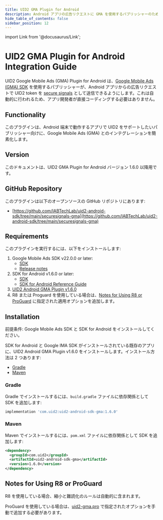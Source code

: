 ```yaml
---
title: UID2 GMA Plugin for Android
description: Android アプリの広告リクエストに GMA を使用するパブリッシャーのためのガイド。
hide_table_of_contents: false
sidebar_position: 12
---
```


import Link from '@docusaurus/Link';

# UID2 GMA Plugin for Android Integration Guide

UID2 Google Mobile Ads (GMA) Plugin for Android は、[Google Mobile Ads (GMA) SDK](https://developers.google.com/ad-manager/mobile-ads-sdk) を使用するパブリッシャーが、Android アプリからの広告リクエストで <Link href="../ref-info/glossary-uid#gl-uid2-token">UID2 token</Link> を [secure signals](https://support.google.com/admob/answer/11556288?hl=en-GB) として送信できるようにします。これは自動的に行われるため、アプリ開発者が直接コーディングする必要はありません。

## Functionality

このプラグインは、Android 端末で動作するアプリで UID2 をサポートしたいパブリッシャー向けに、Google Mobile Ads (GMA) とのインテグレーションを簡素化します。

## Version

<!-- As of 2024-10-23 -->

このドキュメントは、UID2 GMA Plugin for Android バージョン 1.6.0 以降用です。

## GitHub Repository

このプラグインは以下のオープンソースの GitHub リポジトリにあります:

- [https://github.com/IABTechLab/uid2-android-sdk/tree/main/securesignals-gma](https://github.com/IABTechLab/uid2-android-sdk/tree/main/securesignals-gma)

## Requirements 

このプラグインを実行するには、以下をインストールします:

1. Google Mobile Ads SDK v22.0.0 or later:
   - [SDK](https://developers.google.com/admob/android/sdk)
   - [Release notes](https://developers.google.com/admob/android/rel-notes)
1. SDK for Android v1.6.0 or later:
   - [SDK](https://central.sonatype.com/artifact/com.uid2/uid2-android-sdk)
   - [SDK for Android Reference Guide](../sdks/sdk-ref-android.md)
1. [UID2 Android GMA Plugin v1.6.0](https://central.sonatype.com/artifact/com.uid2/uid2-android-sdk-gma/)
1. R8 または Proguard を使用している場合は、[Notes for Using R8 or ProGuard](#notes-for-using-r8-or-proguard) に指定された適用オプションを追加します。

## Installation

前提条件: Google Mobile Ads SDK と SDK for Android をインストールしてください。

SDK for Android と Google IMA SDK がインストールされている既存のアプリに、UID2 Android GMA Plugin v1.6.0 をインストールします。インストール方法は 2 つあります:

- [Gradle](#gradle)
- [Maven](#maven)

### Gradle 

Gradle でインストールするには、`build.gradle` ファイルに依存関係として SDK を追加します:

```js
implementation 'com.uid2:uid2-android-sdk-gma:1.6.0'
```

### Maven 

Maven でインストールするには、`pom.xml` ファイルに依存関係として SDK を追加します:

``` xml
<dependency>
  <groupId>com.uid2</groupId>
  <artifactId>uid2-android-sdk-gma</artifactId>
  <version>1.6.0</version>
</dependency>
```

## Notes for Using R8 or ProGuard

R8 を使用している場合、縮小と難読化のルールは自動的に含まれます。

ProGuard を使用している場合は、[uid2-gma.pro](https://github.com/IABTechLab/uid2-android-sdk/blob/main/securesignals-gma/uid2-gma.pro) で指定されたオプションを手動で追加する必要があります。
